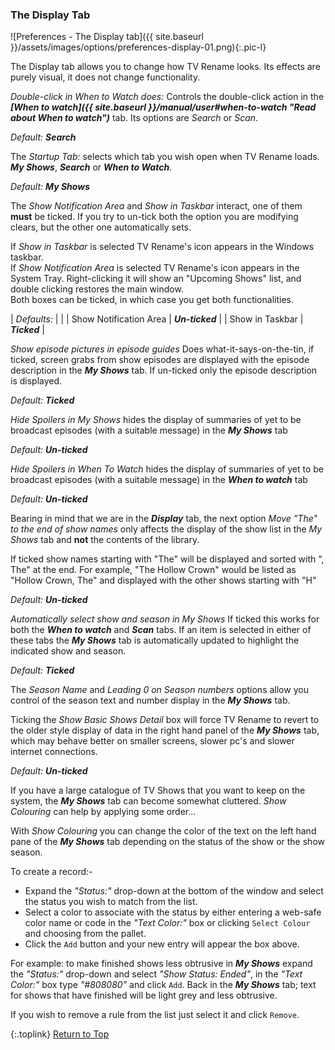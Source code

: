 <!-- START PREFERENCES {THE DISPLAY TAB] ----- -->
### The Display Tab

![Preferences - The Display tab]({{ site.baseurl }}/assets/images/options/preferences-display-01.png){:.pic-l}

The Display tab allows you to change how TV&nbsp;Rename looks. Its effects are purely visual, it does not change functionality.

*Double-click in When to Watch does:*
Controls the double-click action in the _**[When to watch]({{ site.baseurl }}/manual/user#when-to-watch "Read about When to watch")**_ tab. Its options are _Search_ or _Scan_.

_Default: **Search**_

The *Startup Tab:* selects which tab you wish open when TV&nbsp;Rename loads. _**My&nbsp;Shows**_, _**Search**_ or _**When to Watch**_.

_Default: **My Shows**_

The _Show Notification Area_ and _Show in Taskbar_ interact, one of them **must** be ticked. If you try to un-tick both the option you are modifying clears, but the other one automatically sets.

If _Show in Taskbar_ is selected TV&nbsp;Rename's icon appears in the Windows taskbar.<br />
If _Show Notification Area_ is selected TV&nbsp;Rename's icon appears in the System Tray. Right-clicking it will show an "Upcoming Shows" list, and double clicking restores the main window.<br />
Both boxes can be ticked, in which case you get both functionalities.

| _Defaults:_ | |
| Show Notification Area | _**Un-ticked**_ |
| Show in Taskbar | _**Ticked**_ |

_Show episode pictures in episode guides_ Does what-it-says-on-the-tin, if ticked, screen grabs from show episodes are displayed with the episode description in the _**My&nbsp;Shows**_ tab. If un-ticked only the episode description is displayed.

_Default: **Ticked**_

_Hide Spoilers in My Shows_ hides the display of summaries of yet to be broadcast episodes (with a suitable message) in the _**My Shows**_  tab

_Default: **Un-ticked**_

*Hide Spoilers in When To Watch* hides the display of summaries of yet to be broadcast episodes (with a suitable message) in the _**When to watch**_ tab

_Default:_ _**Un-ticked**_

Bearing in mind that we are in the _**Display**_ tab, the next option _Move "The" to the end of show names_ only affects the display of the show list in the _My Shows_ tab and **not** the contents of the library.

If ticked show names starting with "The" will be displayed and sorted with ", The" at the end. For example, "The Hollow Crown" would be listed as "Hollow Crown, The" and displayed with the other shows starting with "H"

_Default:_ _**Un-ticked**_ 

*Automatically select show and season in My&nbsp;Shows*
If ticked this works for both the _**When to watch**_ and _**Scan**_ tabs. If an item is selected in either of these tabs the _**My&nbsp;Shows**_ tab is automatically updated to highlight the indicated show and season.

_Default:_ _**Ticked**_

The _Season Name_ and _Leading 0 on Season numbers_ options allow you control of the season text and number display in the _**My Shows**_ tab.

Ticking the _Show Basic Shows Detail_ box  will force TV&nbsp;Rename to revert to the older style display of data in the right hand panel of the _**My Shows**_ tab, which may behave better on smaller screens, slower pc's and slower internet connections.

_Default:_ _**Un-ticked**_

If you have a large catalogue of TV Shows that you want to keep on the system, the _**My&nbsp;Shows**_ tab can become somewhat cluttered. _Show Colouring_ can help by applying some order...

With _Show Colouring_ you can change the color of the text on the left hand pane of the _**My&nbsp;Shows**_ tab depending on the status of the show or the show season.

To create a record:-
* Expand the _"Status:"_ drop-down at the bottom of the window and select the status you wish to match from the list.
* Select a color to associate with the status by either entering a web-safe color name or code in the _"Text Color:"_ box or clicking `Select Colour` and choosing from the pallet.
* Click the `Add` button and your new entry will appear the box above.

For example: to make finished shows less obtrusive in _**My&nbsp;Shows**_ expand the _"Status:"_ drop-down and select _"Show Status: Ended"_, in the _"Text Color:"_ box type _"#808080"_ and click `Add`. Back in the _**My&nbsp;Shows**_ tab; text for shows that have finished will be light grey and less obtrusive.

If you wish to remove a rule from the list just select it and click `Remove`.

{:.toplink}
[Return to Top]()
<!-- END PREFERENCES {THE DISPLAY TAB] ------- -->
